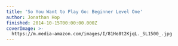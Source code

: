 ```yaml
---
title: 'So You Want to Play Go: Beginner Level One'
author: Jonathan Hop
finished: 2014-10-15T00:00:00.000Z
coverImage: >-
  https://m.media-amazon.com/images/I/81He8t2KjqL._SL1500_.jpg
---
```

